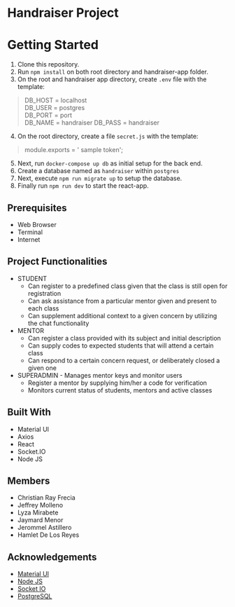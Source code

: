 #  Handraiser Project
# Getting Started
1. Clone this repository.
2. Run `npm install` on both root directory and handraiser-app folder.
3. On the root and handraiser app directory, create `.env` file with the template:

> DB_HOST = localhost  
> DB_USER = postgres   
> DB_PORT = port  
> DB_NAME = handraiser
> DB_PASS = handraiser
4. On the root directory, create a file `secret.js` with the template:
>module.exports = ' sample token';
5. Next, run `docker-compose up db` as initial setup for the back end.
6. Create a database named as `handraiser` within `postgres`
7. Next, execute `npm run migrate up` to setup the database.
8. Finally run `npm run dev` to start the react-app.
## Prerequisites
   - Web Browser
   - Terminal
   - Internet
## Project Functionalities
 - STUDENT
    * Can register to a predefined class given that the class is still open for registration
    * Can ask assistance from a particular mentor given and present to each class
    * Can supplement additional context to a given concern by utilizing the chat functionality
 - MENTOR
    * Can register a class provided with its subject and initial description
    * Can supply codes to expected students that will attend a certain class
    * Can respond to a certain concern request, or deliberately closed a given one
 - SUPERADMIN - Manages mentor keys and monitor users
    * Register a mentor by supplying him/her a code for verification
    * Monitors current status of students, mentors and active classes
## Built With
- Material UI
- Axios
- React
- Socket.IO
- Node JS
## Members
- Christian Ray Frecia
- Jeffrey Molleno
- Lyza Mirabete
- Jaymard Menor
- Jerommel Astillero
- Hamlet De Los Reyes
## Acknowledgements
- [Material UI]([https://material-ui.com/](https://material-ui.com/))
- [Node JS](https://nodejs.org/en/)
- [Socket IO](https://socket.io/)
- [PostgreSQL]([https://www.postgresql.org/](https://www.postgresql.org/))
